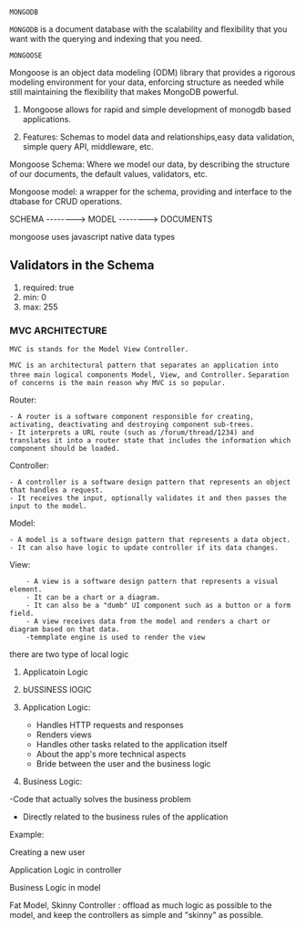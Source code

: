 `MONGODB`

`MONGODB` is a document database with the scalability and flexibility that you want with the querying and indexing that you need.


`MONGOOSE`
 
Mongoose is an object data modeling (ODM) library that provides a rigorous modeling environment for your data, enforcing structure as needed while still maintaining the flexibility that makes MongoDB powerful.


1. Mongoose allows for rapid and simple development of monogdb based applications.

2. Features: Schemas to model data and relationships,easy data validation, simple query API, middleware, etc.


Mongoose Schema: Where we model our data, by describing the structure of our documents, the default values, validators, etc.

Mongoose model: a wrapper for the schema, providing and interface to the dtabase for CRUD operations.


SCHEMA --------> MODEL --------> DOCUMENTS

mongoose uses javascript native data types


## Validators in the Schema 

1. required: true
2. min: 0
3. max: 255



### MVC ARCHITECTURE





`MVC is stands for the Model View Controller.`

`MVC is an architectural pattern that separates an application into three main logical components Model, View, and Controller.`
`Separation of concerns is the main reason why MVC is so popular.`



Router: 

    - A router is a software component responsible for creating, activating, deactivating and destroying component sub-trees. 
    - It interprets a URL route (such as /forum/thread/1234) and translates it into a router state that includes the information which component should be loaded.


Controller: 

    - A controller is a software design pattern that represents an object that handles a request. 
    - It receives the input, optionally validates it and then passes the input to the model.

Model: 

    - A model is a software design pattern that represents a data object. 
    - It can also have logic to update controller if its data changes.

View: 
    
        - A view is a software design pattern that represents a visual element. 
        - It can be a chart or a diagram. 
        - It can also be a "dumb" UI component such as a button or a form field. 
        - A view receives data from the model and renders a chart or diagram based on that data.
        -temmplate engine is used to render the view

there are two type of local logic 



1. Applicatoin Logic
2. bUSSINESS lOGIC

1. Application Logic: 

    - Handles HTTP requests and responses
    - Renders views
    - Handles other tasks related to the application itself
    - About the app's more technical aspects
    - Bride between the user and the business logic


2. Business Logic:
    
  -Code that actually solves the business problem 
  - Directly related to the business rules of the application

Example: 

Creating a new user 


Application Logic in controller 

Business Logic in model 

Fat Model, Skinny Controller : offload as much logic as possible to the model, and keep the controllers as simple and "skinny" as possible. 
